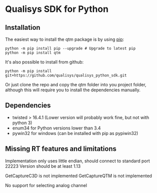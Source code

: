 Qualisys SDK for Python
================================

Installation
------------

The easiest way to install the qtm package is by using [pip]((https://pip.pypa.io/en/stable/installing/)):

```
python -m pip install pip --upgrade # Upgrade to latest pip
python -m pip install qtm
```

It's also possible to install from github:

```
python -m pip install git+https://github.com/qualisys/qualisys_python_sdk.git
```

Or just clone the repo and copy the qtm folder into you project folder, 
although this will require you to install the dependencies manually.

Dependencies
------------

* twisted > 16.4.1 (Lower version will probably work fine, but not with python 3)
* enum34 for Python versions lower than 3.4
* pywin32 for windows (can be installed with pip as pypiwin32)

Missing RT features and limitations
-----------------------------------

Implementation only uses little endian, should connect to standard port 22223
Version should be at least 1.13

GetCaptureC3D is not implemented 
GetCaptureQTM is not implemented

No support for selecting analog channel
